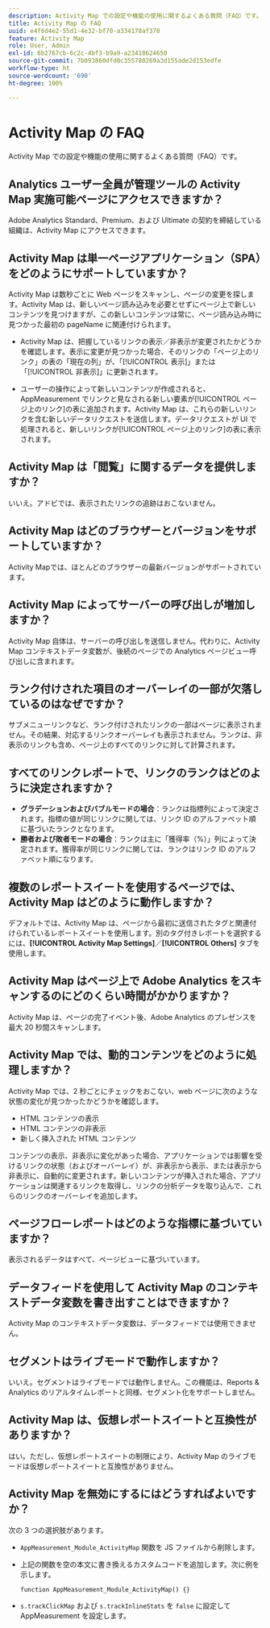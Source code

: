 ```yaml
---
description: Activity Map での設定や機能の使用に関するよくある質問（FAQ）です。
title: Activity Map の FAQ
uuid: e4f6d4e2-55d1-4e32-bf70-a334178af370
feature: Activity Map
role: User, Admin
exl-id: 6b2767cb-6c2c-4bf3-b9a9-a23418624650
source-git-commit: 7b093860dfd0c355780269a3d155ade2d153edfe
workflow-type: ht
source-wordcount: '690'
ht-degree: 100%

---
```


# Activity Map の FAQ

Activity Map での設定や機能の使用に関するよくある質問（FAQ）です。

## Analytics ユーザー全員が管理ツールの Activity Map 実施可能ページにアクセスできますか？

Adobe Analytics Standard、Premium、および Ultimate の契約を締結している組織は、Activity Map にアクセスできます。

## Activity Map は単一ページアプリケーション（SPA）をどのようにサポートしていますか？

Activity Map は数秒ごとに Web ページをスキャンし、ページの変更を探します。Activity Map は、新しいページ読み込みを必要とせずにページ上で新しいコンテンツを見つけますが、この新しいコンテンツは常に、ページ読み込み時に見つかった最初の pageName に関連付けられます。

* Activity Map は、把握しているリンクの表示／非表示が変更されたかどうかを確認します。表示に変更が見つかった場合、そのリンクの「ページ上のリンク」の表の「現在の列」が、「[!UICONTROL 表示]」または「[!UICONTROL 非表示]」に更新されます。

* ユーザーの操作によって新しいコンテンツが作成されると、AppMeasurement でリンクと見なされる新しい要素が[!UICONTROL ページ上のリンク]の表に追加されます。Activity Map は、これらの新しいリンクを含む新しいデータリクエストを送信します。データリクエストが UI で処理されると、新しいリンクが[!UICONTROL ページ上のリンク]の表に表示されます。


## Activity Map は「閲覧」に関するデータを提供しますか？

いいえ。アドビでは、表示されたリンクの追跡はおこないません。

## Activity Map はどのブラウザーとバージョンをサポートしていますか？

Activity Mapでは、ほとんどのブラウザーの最新バージョンがサポートされています。

## Activity Map によってサーバーの呼び出しが増加しますか？

Activity Map 自体は、サーバーの呼び出しを送信しません。代わりに、Activity Map コンテキストデータ変数が、後続のページでの Analytics ページビュー呼び出しに含まれます。

## ランク付けされた項目のオーバーレイの一部が欠落しているのはなぜですか？

サブメニューリンクなど、ランク付けされたリンクの一部はページに表示されません。その結果、対応するリンクオーバーレイも表示されません。ランクは、非表示のリンクも含め、ページ上のすべてのリンクに対して計算されます。

## すべてのリンクレポートで、リンクのランクはどのように決定されますか？

* **グラデーションおよびバブルモードの場合**：ランクは指標列によって決定されます。指標の値が同じリンクに関しては、リンク ID のアルファベット順に基づいたランクとなります。
* **勝者および敗者モードの場合**：ランクは主に「獲得率（%）」列によって決定されます。獲得率が同じリンクに関しては、ランクはリンク ID のアルファベット順になります。

## 複数のレポートスイートを使用するページでは、Activity Map はどのように動作しますか？

デフォルトでは、Activity Map は、ページから最初に送信されたタグと関連付けられているレポートスイートを使用します。別のタグ付きレポートを選択するには、**[!UICONTROL Activity Map Settings]**／**[!UICONTROL Others]** タブを使用します。

## Activity Map はページ上で Adobe Analytics をスキャンするのにどのくらい時間がかかりますか？

Activity Map は、ページの完了イベント後、Adobe Analytics のプレゼンスを最大 20 秒間スキャンします。

## Activity Map では、動的コンテンツをどのように処理しますか？

Activity Map では、2 秒ごとにチェックをおこない、web ページに次のような状態の変化が見つかったかどうかを確認します。

* HTML コンテンツの表示
* HTML コンテンツの非表示
* 新しく挿入された HTML コンテンツ

コンテンツの表示、非表示に変化があった場合、アプリケーションでは影響を受けるリンクの状態（およびオーバーレイ）が、非表示から表示、または表示から非表示に、自動的に変更されます。新しいコンテンツが挿入された場合、アプリケーションは関連するリンクを取得し、リンクの分析データを取り込んで、これらのリンクのオーバーレイを追加します。

## ページフローレポートはどのような指標に基づいていますか？

表示されるデータはすべて、ページビューに基づいています。

## データフィードを使用して Activity Map のコンテキストデータ変数を書き出すことはできますか？

Activity Map のコンテキストデータ変数は、データフィードでは使用できません。

## セグメントはライブモードで動作しますか？

いいえ。セグメントはライブモードでは動作しません。この機能は、Reports &amp; Analytics のリアルタイムレポートと同様、セグメント化をサポートしません。

## Activity Map は、仮想レポートスイートと互換性がありますか？

はい。ただし、仮想レポートスイートの制限により、Activity Map のライブモードは仮想レポートスイートと互換性がありません。

## Activity Map を無効にするにはどうすればよいですか？

次の 3 つの選択肢があります。

* `AppMeasurement_Module_ActivityMap` 関数を JS ファイルから削除します。
* 上記の関数を空の本文に書き換えるカスタムコードを追加します。次に例を示します。

   ```
   function AppMeasurement_Module_ActivityMap() {}
   ```

* `s.trackClickMap` および `s.trackInlineStats` を `false` に設定して AppMeasurement を設定します。
